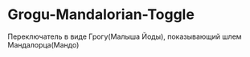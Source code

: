 # Grogu-Mandalorian-Toggle
 
Переключатель в виде Грогу(Малыша Йоды), показывающий шлем Мандалорца(Мандо)


